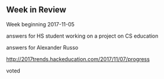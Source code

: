 ## Week in Review

Week beginning 2017-11-05

answers for HS student working on a project on CS education

answers for Alexander Russo

http://2017trends.hackeducation.com/2017/11/07/progress

voted
